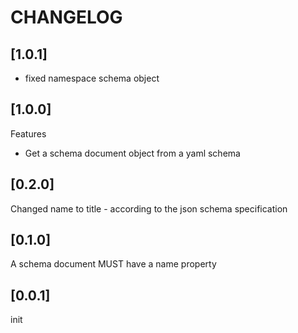 # CHANGELOG

## [1.0.1]
* fixed namespace schema object

## [1.0.0]
Features
* Get a schema document object from a yaml schema

## [0.2.0]
Changed name to title - according to the json schema specification

## [0.1.0]
A schema document MUST have a name property

## [0.0.1]
init
